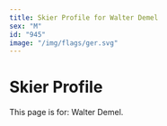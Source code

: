 ```yaml
---
title: Skier Profile for Walter Demel
sex: "M"
id: "945"
image: "/img/flags/ger.svg" 
---
```


# Skier Profile

This page is for: Walter Demel.
    
